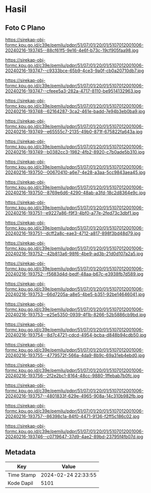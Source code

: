 # Hasil

## Foto C Plano

https://sirekap-obj-formc.kpu.go.id/c39e/pemilu/pdpr/51/07/01/20/01/5107012001006-20240216-193745--88cf61f5-9e16-4e6f-b73c-19cf905faa98.jpg

https://sirekap-obj-formc.kpu.go.id/c39e/pemilu/pdpr/51/07/01/20/01/5107012001006-20240216-193747--c9333bce-65b9-4ce3-9a0f-cb0a20710db7.jpg

https://sirekap-obj-formc.kpu.go.id/c39e/pemilu/pdpr/51/07/01/20/01/5107012001006-20240216-193747--cfeee5a3-282a-4717-8110-be9514132963.jpg

https://sirekap-obj-formc.kpu.go.id/c39e/pemilu/pdpr/51/07/01/20/01/5107012001006-20240216-193748--62164287-3ca2-461e-badd-7e94b3eb0ba9.jpg

https://sirekap-obj-formc.kpu.go.id/c39e/pemilu/pdpr/51/07/01/20/01/5107012001006-20240216-193749--e65555c7-2135-49b0-871f-675822fa643a.jpg

https://sirekap-obj-formc.kpu.go.id/c39e/pemilu/pdpr/51/07/01/20/01/5107012001006-20240216-193749--b0382cc3-1982-4fb2-8920-c7b0ade5b310.jpg

https://sirekap-obj-formc.kpu.go.id/c39e/pemilu/pdpr/51/07/01/20/01/5107012001006-20240216-193750--00670410-a6e7-4e28-a3aa-5cc9843aea45.jpg

https://sirekap-obj-formc.kpu.go.id/c39e/pemilu/pdpr/51/07/01/20/01/5107012001006-20240216-193750--8769e6d6-4290-48ab-a3fd-18c2d8364e9c.jpg

https://sirekap-obj-formc.kpu.go.id/c39e/pemilu/pdpr/51/07/01/20/01/5107012001006-20240216-193751--e9227a86-f9f3-4bf0-a77e-2fed73c3dbf1.jpg

https://sirekap-obj-formc.kpu.go.id/c39e/pemilu/pdpr/51/07/01/20/01/5107012001006-20240216-193751--dcff2a8c-eae3-4712-a817-898f3bd48d79.jpg

https://sirekap-obj-formc.kpu.go.id/c39e/pemilu/pdpr/51/07/01/20/01/5107012001006-20240216-193752--42b813a6-98f6-4be9-ad3b-21d0d107a2a5.jpg

https://sirekap-obj-formc.kpu.go.id/c39e/pemilu/pdpr/51/07/01/20/01/5107012001006-20240216-193752--f5683d4d-bedf-48aa-b67c-e3938fb7d589.jpg

https://sirekap-obj-formc.kpu.go.id/c39e/pemilu/pdpr/51/07/01/20/01/5107012001006-20240216-193753--66d7205a-a8e5-4be5-b351-92be14646041.jpg

https://sirekap-obj-formc.kpu.go.id/c39e/pemilu/pdpr/51/07/01/20/01/5107012001006-20240216-193753--e25e5350-0939-4f1b-8266-52b5886cb9bd.jpg

https://sirekap-obj-formc.kpu.go.id/c39e/pemilu/pdpr/51/07/01/20/01/5107012001006-20240216-193754--8d7c4721-cdcd-4954-bcba-d848b94cdb50.jpg

https://sirekap-obj-formc.kpu.go.id/c39e/pemilu/pdpr/51/07/01/20/01/5107012001006-20240216-193755--4779572f-566a-4da9-8b9c-69a31eb4ebd0.jpg

https://sirekap-obj-formc.kpu.go.id/c39e/pemilu/pdpr/51/07/01/20/01/5107012001006-20240216-193756--2f2e2bc1-8164-48cc-9880-1ffebab7b0fc.jpg

https://sirekap-obj-formc.kpu.go.id/c39e/pemilu/pdpr/51/07/01/20/01/5107012001006-20240216-193757--4801833f-629e-4965-908a-14c310b982fb.jpg

https://sirekap-obj-formc.kpu.go.id/c39e/pemilu/pdpr/51/07/01/20/01/5107012001006-20240216-193757--86398c1a-84f0-4471-9136-f2ff5c186c02.jpg

https://sirekap-obj-formc.kpu.go.id/c39e/pemilu/pdpr/51/07/01/20/01/5107012001006-20240216-193746--c0719647-37d9-4ae2-89bd-23795f4fb07d.jpg


## Metadata

| Key        | Value               |
| ---------- | ------------------- |
| Time Stamp | 2024-02-24 22:33:55 |
| Kode Dapil | 5101                |



